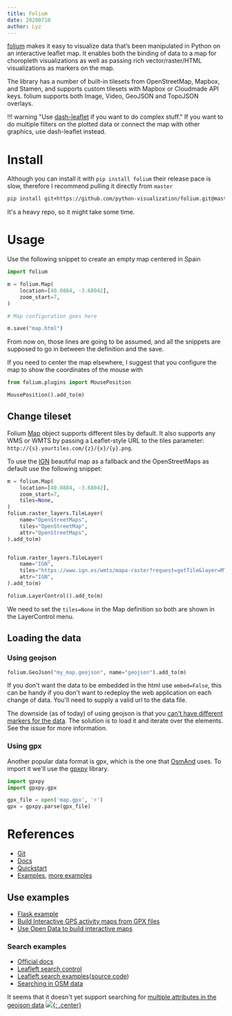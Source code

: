 ```yaml
---
title: Folium
date: 20200710
author: Lyz
---
```


[folium](https://python-visualization.github.io/folium/index.html) makes it easy
to visualize data that’s been manipulated in Python on an interactive leaflet
map. It enables both the binding of data to a map for choropleth visualizations
as well as passing rich vector/raster/HTML visualizations as markers on the
map.

The library has a number of built-in tilesets from OpenStreetMap, Mapbox, and
Stamen, and supports custom tilesets with Mapbox or Cloudmade API keys. folium
supports both Image, Video, GeoJSON and TopoJSON overlays.

!!! warning "Use [dash-leaflet](dash_leaflet.md) if you want to do complex stuff."
    If you want to do multiple filters on the plotted data or connect the map
    with other graphics, use dash-leaflet instead.

# Install

Although you can install it with `pip install folium` their release pace is
slow, therefore I recommend pulling it directly from `master`

```bash
pip install git+https://github.com/python-visualization/folium.git@master
```

It's a heavy repo, so it might take some time.

# Usage

Use the following snippet to create an empty map centered in Spain

```python
import folium

m = folium.Map(
    location=[40.0884, -3.68042],
    zoom_start=7,
)

# Map configuration goes here

m.save("map.html")
```

From now on, those lines are going to be assumed, and all the snippets are
supposed to go in between the definition and the save.

If you need to center the map elsewhere, I suggest that you configure the map to
show the coordinates of the mouse with

```python
from folium.plugins import MousePosition

MousePosition().add_to(m)
```

## Change tileset

Folium
[Map](https://python-visualization.github.io/folium/modules.html#folium.folium.Map)
object supports different tiles by default. It also supports any WMS or WMTS by
passing a Leaflet-style URL to the tiles parameter:
`http://{s}.yourtiles.com/{z}/{x}/{y}.png`.

To use the [IGN](https://www.ign.es/) beautiful map as a fallback and the
OpenStreetMaps as default use the following snippet:

```python
m = folium.Map(
    location=[40.0884, -3.68042],
    zoom_start=7,
    tiles=None,
)
folium.raster_layers.TileLayer(
    name="OpenStreetMaps",
    tiles="OpenStreetMap",
    attr="OpenStreetMaps",
).add_to(m)


folium.raster_layers.TileLayer(
    name="IGN",
    tiles="https://www.ign.es/wmts/mapa-raster?request=getTile&layer=MTN&TileMatrixSet=GoogleMapsCompatible&TileMatrix={z}&TileCol={x}&TileRow={y}&format=image/jpeg",
    attr="IGN",
).add_to(m)

folium.LayerControl().add_to(m)
```

We need to set the `tiles=None` in the Map definition so both are shown in the
LayerControl menu.

## Loading the data

### Using geojson

```python
folium.GeoJson("my_map.geojson", name="geojson").add_to(m)
```

If you don't want the data to be embedded in the html use `embed=False`, this
can be handy if you don't want to redeploy the web application on each change of
data. You'll need to supply a valid url to the data file.

The downside (as of today) of using geojson is that you [can't have different
markers for the
data](https://github.com/python-visualization/folium/issues/1059). The solution
is to load it and iterate over the elements. See the issue for more information.

### Using gpx

Another popular data format is gpx, which is the one that
[OsmAnd](https://osmand.net/) uses. To import it we'll use the
[gpxpy](https://github.com/tkrajina/gpxpy) library.

```python
import gpxpy
import gpxpy.gpx

gpx_file = open('map.gpx', 'r')
gpx = gpxpy.parse(gpx_file)
```

# References

* [Git](https://github.com/python-visualization/folium)
* [Docs](https://python-visualization.github.io/folium/index.html)
* [Quickstart](https://python-visualization.github.io/folium/quickstart.html)
* [Examples](https://nbviewer.jupyter.org/github/python-visualization/folium/tree/master/examples/),
    [more examples](https://nbviewer.jupyter.org/github/python-visualization/folium_contrib/tree/master/notebooks/)

## Use examples

* [Flask example](https://github.com/python-visualization/folium/blob/master/examples/flask_example.py)
* [Build Interactive GPS activity maps from GPX files](https://towardsdatascience.com/build-interactive-gps-activity-maps-from-gpx-files-using-folium-cf9eebba1fe7)
* [Use Open Data to build interactive maps](https://walkenho.github.io/beergarden-happiness-with-python/)

### Search examples

* [Official docs](https://nbviewer.jupyter.org/github/python-visualization/folium/blob/master/examples/plugin-Search.ipynb)
* [Leafleft search control](https://github.com/stefanocudini/leaflet-search)
* [Leafleft search
    examples](https://labs.easyblog.it/maps/leaflet-search/)([source
    code](https://github.com/stefanocudini/leaflet-search/tree/master/examples))
* [Searching in OSM data](https://labs.easyblog.it/maps/leaflet-search/examples/geocoding-nominatim.html)

It seems that it doesn't yet support searching for [multiple attributes in the
geojson data](https://github.com/stefanocudini/leaflet-search/issues/34)
[![](not-by-ai.svg){: .center}](https://notbyai.fyi)
